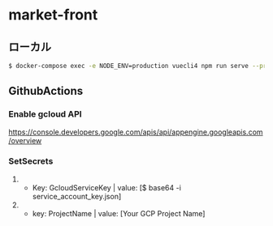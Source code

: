 # market-front

## ローカル
```bash
$ docker-compose exec -e NODE_ENV=production vuecli4 npm run serve --prefix ./market-front -- --port 9050 --host 0.0.0.0
```

## GithubActions
### Enable gcloud API
https://console.developers.google.com/apis/api/appengine.googleapis.com/overview

### SetSecrets
1. 
    - Key: GcloudServiceKey | value: [$ base64 -i service_account_key.json]

2.
    - key: ProjectName | value: [Your GCP Project Name]
